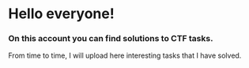 <h1>Hello everyone!</h1>
<h3>On this account you can find solutions to CTF tasks.</h3>
From time to time, I will upload here interesting tasks that I have solved.
